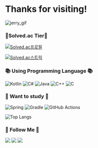 <h1>Thanks for visiting!</h1>

![jerry_gif](https://github.com/SalkCoding/SalkCoding/assets/27879670/e8c27b40-f268-4c41-bac1-4a38f999a34b)

<h3>
<g-emoji class="g-emoji" alias="medal_sports" fallback-src="https://github.githubassets.com/images/icons/emoji/unicode/1f3c5.png">🏅</g-emoji>Solved.ac Tier🏅
</h3>

<div align="left" float="left">
    
[![Solved.ac프로필](http://mazassumnida.wtf/api/v2/generate_badge?boj=salk1104)](https://solved.ac/salk1104)
    
[![Solved.ac스트릭](http://mazandi.herokuapp.com/api?handle=salk1104&theme=warm)](https://solved.ac/salk1104)
</div>

<div align="left">
<h3>📚 Using Programming Language 📚</h3>
<p>

![Kotlin](https://img.shields.io/badge/kotlin-%237F52FF.svg?style=for-the-badge&logo=kotlin&logoColor=white) ![C#](https://img.shields.io/badge/c%23-%23239120.svg?style=for-the-badge&logo=c-sharp&logoColor=white) ![Java](https://img.shields.io/badge/java-%23ED8B00.svg?style=for-the-badge&logo=java&logoColor=white) ![C++](https://img.shields.io/badge/c++-%2300599C.svg?style=for-the-badge&logo=c%2B%2B&logoColor=white) ![C](https://img.shields.io/badge/C-%2300599C.svg?style=for-the-badge&logo=C&logoColor=white) 
</p>

<h3>📖 Want to study 📖</h3>

![Spring](https://img.shields.io/badge/spring-%236DB33F.svg?style=for-the-badge&logo=spring&logoColor=white) ![Gradle](https://img.shields.io/badge/gradle-%2302303A.svg?style=for-the-badge&logo=gradle&logoColor=white) ![GitHub Actions](https://img.shields.io/badge/github%20actions-%232671E5.svg?style=for-the-badge&logo=githubactions&logoColor=white)

![Top Langs](https://github-readme-stats-salkcoding.vercel.app/api/top-langs/?username=SalkCoding&layout=compact&theme=tokyonight) 
<h3>🌈 Follow Me 🌈</h3>
<p>
    <a href="https://hits.seeyoufarm.com"><img src="https://hits.seeyoufarm.com/api/count/incr/badge.svg?url=https%3A%2F%2Fgithub.com%2Fhyeinisfree&count_bg=%2341B883&title_bg=%23CDC2C2&icon=github.svg&icon_color=%23E7E7E7&title=hits&edge_flat=false"/></a>
    <a href="https://salkcoding.github.io"><img src="https://img.shields.io/badge/Website-808080"></a>
    <a href="mailto:josangbeom1104@gmail.com"><img src="https://img.shields.io/badge/Gmail-d14836?style=flat-square&logo=Gmail&logoColor=white&link=josangbeom1104@gmail.com"/></a>
</p>
</div>
